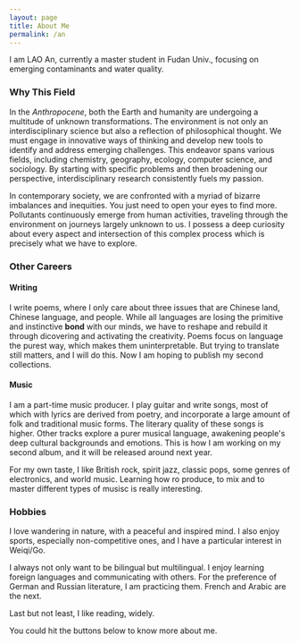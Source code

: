 ```yaml
---
layout: page
title: About Me
permalink: /an
---
```


I am LAO An, currently a master student in Fudan Univ., focusing on emerging contaminants and water quality.

### Why This Field

In the *Anthropocene*, both the Earth and humanity are undergoing a multitude of unknown transformations. The environment is not only an interdisciplinary science but also a reflection of philosophical thought. We must engage in innovative ways of thinking and develop new tools to identify and address emerging challenges. This endeavor spans various fields, including chemistry, geography, ecology, computer science, and sociology. By starting with specific problems and then broadening our perspective, interdisciplinary research consistently fuels my passion.

In contemporary society, we are confronted with a myriad of bizarre imbalances and inequities. You just need to open your eyes to find more. Pollutants continuously emerge from human activities, traveling through the environment on journeys largely unknown to us. I possess a deep curiosity about every aspect and intersection of this complex process which is precisely what we have to explore.

### Other Careers

#### Writing

I write poems, where I only care about three issues that are Chinese land, Chinese language, and people. While all languages are losing the primitive and instinctive **bond** with our minds, we have to reshape and rebuild it through dicovering and activating the creativity. Poems focus on language the purest way, which makes them uninterpretable. But trying to translate still matters, and I will do this. Now I am hoping to publish my second collections.

#### Music

I am a part-time music producer. I play guitar and write songs, most of which with lyrics are derived from poetry, and incorporate a large amount of folk and traditional music forms. The literary quality of these songs is higher. Other tracks explore a purer musical language, awakening people's deep cultural backgrounds and emotions. This is how I am working on my second album, and it will be released around next year.

For my own taste, I like British rock, spirit jazz, classic pops, some genres of electronics, and world music. Learning how ro produce, to mix and to master different types of musisc is really interesting.

### Hobbies

I love wandering in nature, with a peaceful and inspired mind. I also enjoy sports, especially non-competitive ones, and I have a particular interest in Weiqi/Go.

I always not only want to be bilingual but multilingual. I enjoy learning foreign languages and communicating with others. For the preference of German and Russian literature, I am practicing them. French and Arabic are the next.

Last but not least, I like reading, widely.

You could hit the buttons below to know more about me.



